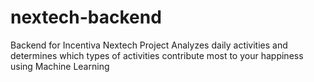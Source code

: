 # nextech-backend
Backend for Incentiva Nextech Project
Analyzes daily activities and determines which types of activities contribute most to your happiness using Machine Learning
